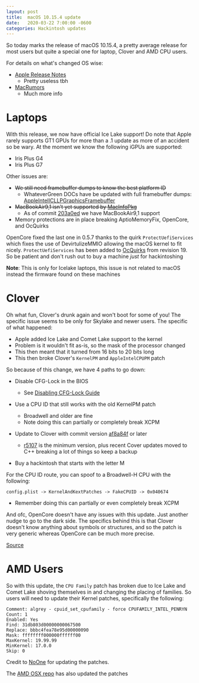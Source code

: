 ```yaml
---
layout: post
title:  macOS 10.15.4 update
date:   2020-03-22 7:00:00 -0600
categories: Hackintosh updates
---
```


So today marks the release of macOS 10.15.4, a pretty average release for most users but quite a special one for laptop, Clover and AMD CPU users. 

For details on what's changed OS wise:

* [Apple Release Notes](https://developer.apple.com/documentation/macos_release_notes/macos_catalina_10_15_4_release_notes)
   * Pretty useless tbh
* [MacRumors](https://www.macrumors.com/2020/03/24/apple-releases-macos-catalina-10-15-4/)
   * Much more info

# Laptops

With this release, we now have official Ice Lake support! Do note that Apple rarely supports GT1 GPUs for more than a .1 update as more of an accident so be wary. At the moment we know the following iGPUs are supported:

* Iris Plus G4
* Iris Plus G7

Other issues are:

* ~~We still need framebuffer dumps to know the best platform ID~~
   * WhateverGreen DOCs have be updated with full framebuffer dumps: [AppleIntelICLLPGraphicsFramebuffer](https://github.com/acidanthera/WhateverGreen/blob/master/Manual/FAQ.IntelHD.en.md)
* ~~MacBookAir9,1 isn't yet supported by [MacInfoPkg](https://github.com/acidanthera/MacInfoPkg)~~
   * As of commit [203a0ed](https://github.com/acidanthera/MacInfoPkg/commit/203a0edfda6f9e0776c0ea7df09a7fb5ec1fc2bc) we have MacBookAir9,1 support
* Memory protections are in place breaking AptioMemoryFix, OpenCore, and OcQuirks

OpenCore fixed the last one in 0.5.7 thanks to the quirk `ProtectUefiServices` which fixes the use of DevirtulizeMMIO allowing the macOS kernel to fit nicely. `ProtectUefiServices` has been added to [OcQuirks](https://github.com/ReddestDream/OcQuirks/releases) from revision 19. So be patient and don't rush out to buy a machine *just* for hackintoshing

**Note**: This is only for Icelake laptops, this issue is not related to macOS instead the firmware found on these machines

# Clover

Oh what fun, Clover's drunk again and won't boot for some of you! The specific issue seems to be only for Skylake and newer users. The specific of what happened:

* Apple added Ice Lake and Comet Lake support to the kernel
* Problem is it wouldn't fit as-is, so the mask of the processor changed
* This then meant that it turned from 16 bits to 20 bits long
* This then broke Clover's `KernelPM` and `AppleIntelCPUPM` patch

So because of this change, we have 4 paths to go down:

* Disable CFG-Lock in the BIOS 
   * See [Disabling CFG-Lock Guide](https://khronokernel-2.gitbook.io/opencore-vanilla-desktop-guide/extras/msr-lock)
* Use a CPU ID that still works with the old KernelPM patch
   * Broadwell and older are fine
   * Note doing this can partially or completely break XCPM

* Update to Clover with commit version [af8a84f](https://github.com/CloverHackyColor/CloverBootloader/commit/af8a84f4784f657e8d8937f0a19dc9695e22f6d9) or later
   * [r5107](https://github.com/CloverHackyColor/CloverBootloader/releases) is the minimum version, plus recent Cover updates moved to C++ breaking a lot of things so keep a backup
* Buy a hackintosh that starts with the letter M 

For the CPU ID route, you can spoof to a Broadwell-H CPU with the following:

```text
config.plist -> KernelAndKextPatches -> FakeCPUID -> 0x040674
```

*  Remember doing this can partially or even completely break XCPM

And ofc, OpenCore doesn't have any issues with this update. Just another nudge to go to the dark side. The specifics behind this is that Clover doesn't know anything about symbols or structures, and so the patch is very generic whereas OpenCore can be much more precise.

[Source](https://applelife.ru/threads/ustanovka-macos-catalina-10-15-na-intel-pc.2944136/page-572#post-866249)

# AMD Users

So with this update, the `CPU Family` patch has broken due to Ice Lake and Comet Lake shoving themselves in and changing the placing of families. So users will need to update their Kernel patches, specifically the following:

```
Comment: algrey - cpuid_set_cpufamily - force CPUFAMILY_INTEL_PENRYN
Count: 1
Enabled: Yes
Find: 31db803d00000000067500
Replace: bbbc4fea78e95d00000090
Mask: ffffffff000000ffffff00
MaxKernel: 19.99.99
MinKernel: 17.0.0
Skip: 0
```
Credit to [NoOne](https://github.com/IOIIIO) for updating the patches.

The [AMD OSX repo](https://github.com/AMD-OSX/AMD_Vanilla) has also updated the patches
